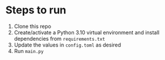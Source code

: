 # Steps to run
1. Clone this repo
2. Create/activate a Python 3.10 virtual environment and install dependencies from `requirements.txt`
3. Update the values in `config.toml` as desired
4. Run `main.py`